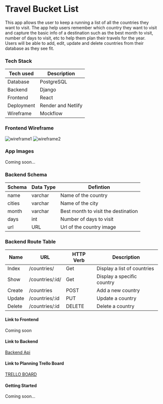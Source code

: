  # Travel Bucket List

This app allows the user to keep a running a list of all the countries they want to visit. The app help users remember which country they want to visit and capture the basic info of a destination such as the best month to visit, number of days to visit, etc to help them plan their travels for the year. Users will be able to add, edit, update and delete countries from their database as they see fit.


 ### Tech Stack

| Tech used | Description |
|-----|------|
| Database | PostgreSQL|
| Backend | Django|
| Frontend | React |
| Deployment | Render and Netlify |
| Wireframe | Mockflow |


 ### Frontend Wireframe

 ![wireframe1](https://i.imgur.com/NnbAKcB.png)
 ![wireframe2](https://i.imgur.com/LVj83bt.png)

 ### App Images
 Coming soon...
 <!-- ![app screenshots 1](https://i.imgur.com/ndwzPiR.png)
 ![app screenshots 2](https://i.imgur.com/rJRVrtr.png)
 ![app screenshots 3](https://i.imgur.com/s2YfoZa.png)
 ![app screenshots 4](https://i.imgur.com/OYWUwFx.png)
 ![app screenshots 5](https://i.imgur.com/0pF80aw.png) -->

### Backend Schema
| Schema | Data Type   | Defintion   |
|-----|------|-----|
| name | varchar | Name of the country   |
| cities | varchar | Name of the city  |
| month | varchar | Best month to visit the destination    |
| days | int | Number of days to visit   |
| url | URL | Url of the country image |


### Backend Route Table


| Name | URL | HTTP Verb | Description |  
|-----|------|-----|------|
| Index | /countries/ | Get | Display a list of countries|
| Show | /countries/:id/ | Get | Display a specific country|
| Create | /countries | POST | Add a new country|
| Update | /countries/:id | PUT | Update a country |
| Delete | /countries/:id | DELETE | Delete a country |


#### Link to Frontend
Coming soon
<!-- [My Project Live Page](https://menu-make-2.onrender.com/menu/) -->

#### Link to Backend
[Backend Api](https://travel-app-backend-v9eb.onrender.com/countries/)

#### Link to Planning Trello Board
[TRELLO BOARD](https://trello.com/invite/b/9WKqFaBN/ATTIb532bebbf1162c5d4822f09258beb444B83DF217/travel-bucket-list-app)

####  Getting Started
Coming soon...

<!-- - Click on "create new menu items" button to add new menu items to your menu!
- To learn more about an item, tap on the image of the item.
- To delete an item, click on the item and then tap the delete button.
- To edit an item, click on the item and then tap the edit button. This will navigate you to the edit page. Then edit the item and click the update button to make changes to the menu item. -->